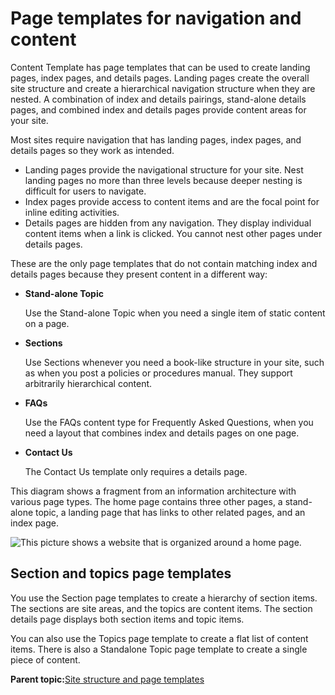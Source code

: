 # Page templates for navigation and content

Content Template has page templates that can be used to create landing pages, index pages, and details pages. Landing pages create the overall site structure and create a hierarchical navigation structure when they are nested. A combination of index and details pairings, stand-alone details pages, and combined index and details pages provide content areas for your site.

Most sites require navigation that has landing pages, index pages, and details pages so they work as intended.

-   Landing pages provide the navigational structure for your site. Nest landing pages no more than three levels because deeper nesting is difficult for users to navigate.
-   Index pages provide access to content items and are the focal point for inline editing activities.
-   Details pages are hidden from any navigation. They display individual content items when a link is clicked. You cannot nest other pages under details pages.

These are the only page templates that do not contain matching index and details pages because they present content in a different way:

-   **Stand-alone Topic**

    Use the Stand-alone Topic when you need a single item of static content on a page.

-   **Sections**

    Use Sections whenever you need a book-like structure in your site, such as when you post a policies or procedures manual. They support arbitrarily hierarchical content.

-   **FAQs**

    Use the FAQs content type for Frequently Asked Questions, when you need a layout that combines index and details pages on one page.

-   **Contact Us**

    The Contact Us template only requires a details page.


This diagram shows a fragment from an information architecture with various page types. The home page contains three other pages, a stand-alone topic, a landing page that has links to other related pages, and an index page.

![This picture shows a website that is organized around a home page.](../images/SiteExample_small.jpg)

## Section and topics page templates

You use the Section page templates to create a hierarchy of section items. The sections are site areas, and the topics are content items. The section details page displays both section items and topic items.

You can also use the Topics page template to create a flat list of content items. There is also a Standalone Topic page template to create a single piece of content.

**Parent topic:**[Site structure and page templates](../ctc/ctc_arch_sitestruc.md)


